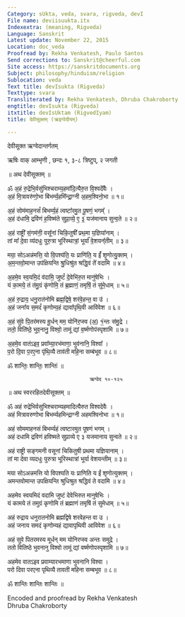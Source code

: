 ```yaml
---
Category: sUkta, veda, svara, rigveda, devI
File name: deviisuukta.itx
Indexextra: (meaning, Rigveda)
Language: Sanskrit
Latest update: November 22, 2015
Location: doc_veda
Proofread by: Rekha Venkatesh, Paulo Santos
Send corrections to: Sanskrit@cheerful.com
Site access: https://sanskritdocuments.org
Subject: philosophy/hinduism/religion
Sublocation: veda
Text title: devIsukta (Rigveda)
Texttype: svara
Transliterated by: Rekha Venkatesh, Dhruba Chakroborty
engtitle: devIsukta (Rigveda)
itxtitle: devIsUktam (RigvedIyam)
title: देवीसूक्तम् (ऋइग्वेदीयम्)

---
```

  
 देवीसूक्त ऋग्वेदान्तर्गतम्   
  
ऋषिः वाक् आम्भृणी , छन्दः १, ३-८ त्रिष्टुप्, २ जगती  
  
॥ अथ देवीसूक्तम् ॥  
  
ॐ अ॒हं रु॒द्रेभि॒र्वसु॑भिश्चराम्य॒हमा᳚दि॒त्यैरु॒त वि॒श्वदे᳚वैः ।  
अ॒हं मि॒त्रावरु॑णो॒भा बि॑भर्म्य॒हमि᳚न्द्रा॒ग्नी अ॒हम॒श्विनो॒भा ॥ १॥  
  
अ॒हं सोम॑माह॒नसं᳚ बिभर्म्य॒हं त्वष्टा᳚रमु॒त पू॒षणं॒ भगम्᳚ ।  
अ॒हं द॑धामि॒ द्रवि॑णं ह॒विष्म॑ते सुप्रा॒व्ये॒ ए॒ ३॒॑ यज॑मानाय सुन्व॒ते ॥ २॥  
  
अ॒हं राष्ट्री᳚ सं॒गम॑नी॒ वसू᳚नां चिकि॒तुषी᳚ प्रथ॒मा य॒ज्ञिया᳚नाम् ।  
तां मा᳚ दे॒वा व्य॑दधुः पुरु॒त्रा भूरि॑स्थात्रां॒ भूर्या᳚ वे॒शयन्᳚तीम् ॥ ३॥  
  
मया॒ सोऽअन्न॑मत्ति॒ यो वि॒पश्य॑ति॒ यः प्राणि॑ति॒ य ईं᳚ शृ॒णोत्यु॒क्तम् ।  
अ॒म॒न्तवो॒मान्त उप॑क्षियन्ति श्रु॒धिश्रु॑त श्रद्धि॒वं ते᳚ वदामि ॥ ४॥  
  
अ॒हमे॒व स्व॒यमि॒दं व॑दामि॒ जुष्टं᳚ दे॒वेभि॑रु॒त मानु॑षेभिः ।  
यं का॒मये॒ तं त॑मु॒ग्रं कृ॑णोमि॒ तं ब्र॒ह्माणं॒ तमृषिं॒ तं सु॑मे॒धाम् ॥ ५॥  
  
अ॒हं रु॒द्राय॒ धनु॒रात॑नोमि ब्रह्म॒द्विषे॒ शर॑वे॒हन्त॒ वा उ॑ ।  
अ॒हं जना᳚य स॒मदं᳚ कृणोम्य॒हं द्यावा᳚पृथि॒वी आवि॑वेश ॥ ६॥  
  
अ॒हं सु॑वे पि॒तर॑मस्य मू॒र्धन् मम॒ योनि॑र॒प्स्व (अ॒) १॒॑न्तः स॑मु॒द्रे ।  
ततो॒ विति॑ष्ठे॒ भुव॒नानु॒ विश्वो॒ तामूं द्यां व॒र्ष्मणोप॑स्पृशामि ॥ ७॥  
  
अ॒हमे॒व वात॑ऽइव॒ प्रवा᳚म्या॒रभ॑माणा॒ भुव॑नानि॒ विश्वा᳚ ।  
प॒रो दि॒वा प॒रए॒ना पृ॑थि॒व्यै ताव॑ती महि॒ना सम्ब॑भूव ॥ ८॥  
  
ॐ शान्तिः॒ शान्तिः॒ शान्तिः॑ ॥  
  
                              ऋग्वेद १०-१२५  
  
॥ अथ स्वररहितदेवीसूक्तम् ॥  
  
ॐ अहं रुद्रेभिर्वसुभिश्चराम्यहमादित्यैरुत विश्वदेवैः ।  
अहं मित्रावरुणोभा बिभर्म्यहमिन्द्राग्नी अहमश्विनोभा ॥ १॥  
  
अहं सोममाहनसं बिभर्म्यहं त्वष्टारमुत पूषणं भगम् ।  
अहं दधामि द्रविणं हविष्मते सुप्राव्ये ए ३ यजमानाय सुन्वते ॥ २॥  
  
अहं राष्ट्री सङ्गमनी वसूनां चिकितुषी प्रथमा यज्ञियानाम् ।  
तां मा देवा व्यदधुः पुरुत्रा भूरिस्थात्रां भूर्या वेशयन्तीम् ॥ ३॥  
  
मया सोऽअन्नमत्ति यो विपश्यति यः प्राणिति य ईं शृणोत्युक्तम् ।  
अमन्तवोमान्त उपक्षियन्ति श्रुधिश्रुत श्रद्धिवं ते वदामि ॥ ४॥  
  
अहमेव स्वयमिदं वदामि जुष्टं देवेभिरुत मानुषेभिः ।  
यं कामये तं तमुग्रं कृणोमि तं ब्रह्माणं तमृषिं तं सुमेधाम् ॥ ५॥  
  
अहं रुद्राय धनुरातनोमि ब्रह्मद्विषे शरवेहन्त वा उ ।  
अहं जनाय समदं कृणोम्यहं द्यावापृथिवी आविवेश ॥ ६॥  
  
अहं सुवे पितरमस्य मूर्धन् मम योनिरप्स्व अन्तः समुद्रे ।  
ततो वितिष्ठे भुवनानु विश्वो तामूं द्यां वर्ष्मणोपस्पृशामि ॥ ७॥  
  
अहमेव वातऽइव प्रवाम्यारभमाणा भुवनानि विश्वा ।  
परो दिवा परएना पृथिव्यै तावती महिना सम्बभूव ॥ ८॥  
  
ॐ शान्तिः शान्तिः शान्तिः ॥  
  
  
Encoded and proofread by Rekha Venkatesh  
Dhruba Chakroborty  
  
